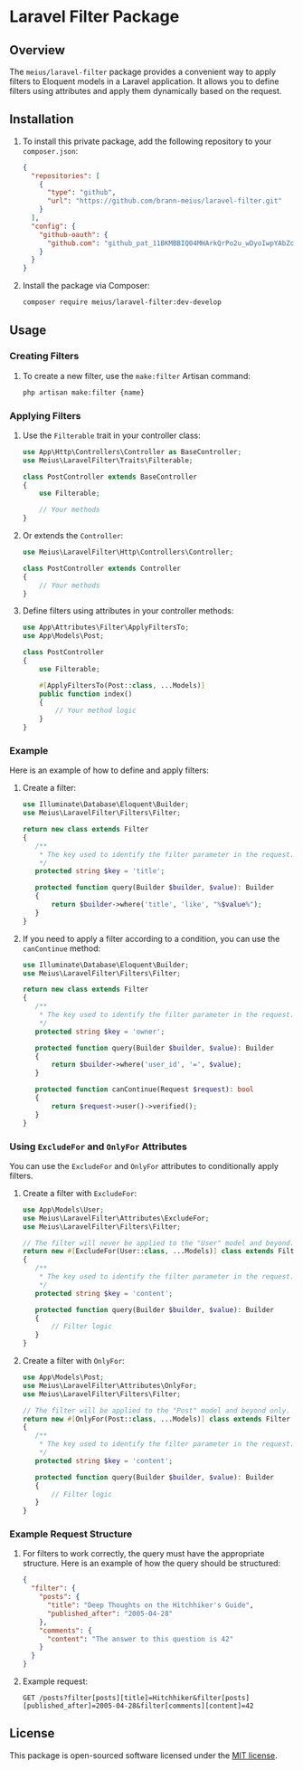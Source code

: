 # Laravel Filter Package

## Overview

The `meius/laravel-filter` package provides a convenient way to apply filters to Eloquent models in a Laravel application. It allows you to define filters using attributes and apply them dynamically based on the request.

## Installation

1. To install this private package, add the following repository to your `composer.json`:
    ```json
    {
      "repositories": [
        {
          "type": "github",
          "url": "https://github.com/brann-meius/laravel-filter.git"
        }
      ],
      "config": {
        "github-oauth": {
          "github.com": "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"
        }
      }
    }
    ```

2. Install the package via Composer:
    ```bash
    composer require meius/laravel-filter:dev-develop
    ```

## Usage

### Creating Filters

1. To create a new filter, use the `make:filter` Artisan command: 
    ```bash 
    php artisan make:filter {name}
    ```

### Applying Filters

1. Use the `Filterable` trait in your controller class:
    ```php
    use App\Http\Controllers\Controller as BaseController;
    use Meius\LaravelFilter\Traits\Filterable;

    class PostController extends BaseController
    {
        use Filterable;

        // Your methods
    }
    ```
2. Or extends the `Controller`:
    ```php
    use Meius\LaravelFilter\Http\Controllers\Controller;

    class PostController extends Controller
    {
        // Your methods
    }
    ```

3. Define filters using attributes in your controller methods:
    ```php
    use App\Attributes\Filter\ApplyFiltersTo;
    use App\Models\Post;

    class PostController
    {
        use Filterable;

        #[ApplyFiltersTo(Post::class, ...Models)]
        public function index()
        {
            // Your method logic
        }
    }
    ```

### Example

Here is an example of how to define and apply filters:

1. Create a filter:
    ```php
   use Illuminate\Database\Eloquent\Builder;
   use Meius\LaravelFilter\Filters\Filter;

   return new class extends Filter
   {
       /**
        * The key used to identify the filter parameter in the request.
        */
       protected string $key = 'title';

       protected function query(Builder $builder, $value): Builder
       {
           return $builder->where('title', 'like', "%$value%");
       }
   }
   ```

2. If you need to apply a filter according to a condition, you can use the `canContinue` method:
    ```php
   use Illuminate\Database\Eloquent\Builder;
   use Meius\LaravelFilter\Filters\Filter;

   return new class extends Filter
   {
       /**
        * The key used to identify the filter parameter in the request.
        */
       protected string $key = 'owner';

       protected function query(Builder $builder, $value): Builder
       {
           return $builder->where('user_id', '=', $value);
       }        
   
       protected function canContinue(Request $request): bool
       {
           return $request->user()->verified();
       }
   }
   ```

### Using `ExcludeFor` and `OnlyFor` Attributes

You can use the `ExcludeFor` and `OnlyFor` attributes to conditionally apply filters.

1. Create a filter with `ExcludeFor`:
    ```php
    use App\Models\User;
    use Meius\LaravelFilter\Attributes\ExcludeFor;
    use Meius\LaravelFilter\Filters\Filter;

    // The filter will never be applied to the "User" model and beyond.
    return new #[ExcludeFor(User::class, ...Models)] class extends Filter
    {
       /**
        * The key used to identify the filter parameter in the request.
        */
       protected string $key = 'content';

       protected function query(Builder $builder, $value): Builder
       {
           // Filter logic
       }
    }
    ```

2. Create a filter with `OnlyFor`:
    ```php
    use App\Models\Post;
    use Meius\LaravelFilter\Attributes\OnlyFor;
    use Meius\LaravelFilter\Filters\Filter;

    // The filter will be applied to the "Post" model and beyond only.
    return new #[OnlyFor(Post::class, ...Models)] class extends Filter
    {
       /**
        * The key used to identify the filter parameter in the request.
        */
       protected string $key = 'content';

       protected function query(Builder $builder, $value): Builder
       {
           // Filter logic
       }
    }
    ```
### Example Request Structure

1. For filters to work correctly, the query must have the appropriate structure. Here is an example of how the query should be structured:

    ```json
    {
      "filter": {
        "posts": {
          "title": "Deep Thoughts on the Hitchhiker's Guide",
          "published_after": "2005-04-28"
        },
        "comments": {
          "content": "The answer to this question is 42"
        }
      }
    }
    ```
2. Example request:

    ```http
    GET /posts?filter[posts][title]=Hitchhiker&filter[posts][published_after]=2005-04-28&filter[comments][content]=42
    ```

## License

This package is open-sourced software licensed under the [MIT license](LICENSE).
